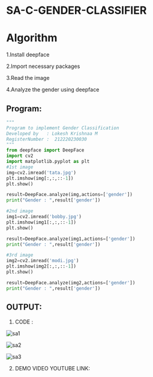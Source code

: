# SA-C-GENDER-CLASSIFIER
# Algorithm
1.Install deepface

2.Import necessary packages

3.Read the image

4.Analyze the gender using deepface

## Program:
```python
"""
Program to implement Gender Classification
Developed by   : Lokesh Krishnaa M
RegisterNumber :  212220230030
"""
from deepface import DeepFace
import cv2
import matplotlib.pyplot as plt
#1st image
img=cv2.imread('tata.jpg')
plt.imshow(img[:,:,::-1])
plt.show()

result=DeepFace.analyze(img,actions=['gender'])
print("Gender : ",result['gender'])

#2nd image
img1=cv2.imread('bobby.jpg')
plt.imshow(img1[:,:,::-1])
plt.show()

result=DeepFace.analyze(img1,actions=['gender'])
print("Gender : ",result['gender'])

#3rd image
img2=cv2.imread('modi.jpg')
plt.imshow(img2[:,:,::-1])
plt.show()

result=DeepFace.analyze(img2,actions=['gender'])
print("Gender : ",result['gender'])

```

## OUTPUT:

1. CODE :

![sa1](https://user-images.githubusercontent.com/75234646/172662768-39c9b626-071d-4761-a65b-64b287f483f8.PNG)

![sa2](https://user-images.githubusercontent.com/75234646/172662776-e7fd292f-34ac-4318-b254-32641cb69203.PNG)

![sa3](https://user-images.githubusercontent.com/75234646/172662788-6363d980-b941-472b-b9d3-27cddfd142b4.PNG)

2. DEMO VIDEO YOUTUBE LINK:


